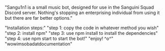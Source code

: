 "Sangu1n1 is a small music bot, designed for use in the Sanguini Squad Discord server. Nothing's stopping an enterprising individual from using it but there are far better options."


"Installation steps:"
"step 1: copy the code in whatever method you wish"
"step 2: install npm"
"step 3: use npm install to install the dependencies"
"step 4: use npm start to start the bot!"
"enjoy! ^o^"
"wowimsobadatdocumentation"
